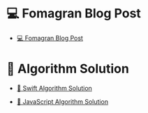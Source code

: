# 💻 Fomagran Blog Post

- [💻 Fomagran Blog Post](https://gist.github.com/fomagran/a0f8caee5d80bda72f9e576aadec0251)  

# 📝 Algorithm Solution

 - [🍎 Swift Algorithm Solution](https://gist.github.com/fomagran/e324f6bfe3f7d4da9be8e508fa30d708)     

- [🍋 JavaScript Algorithm Solution](https://gist.github.com/fomagran/37446f65031387a59e8b070f0faac5da)
   
    
     
         
     
   
        
      
 
  
   
  
 
      
  
  
 

